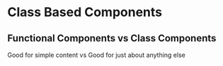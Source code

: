 # Class Based Components

## Functional Components vs Class Components
Good for simple content vs Good for just about anything else

 